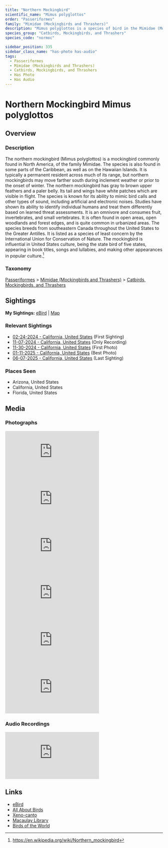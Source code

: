 ```yaml
---
title: "Northern Mockingbird"
scientific_name: "Mimus polyglottos"
order: "Passeriformes"
family: "Mimidae (Mockingbirds and Thrashers)"
description: "Mimus polyglottos is a species of bird in the Mimidae (Mockingbirds and Thrashers) family. It has been observed 25 times. It has been photographed. It has been recorded."
species_group: "Catbirds, Mockingbirds, and Thrashers"
species_code: "normoc"

sidebar_position: 335
sidebar_class_name: "has-photo has-audio"
tags: 
  - Passeriformes
  - Mimidae (Mockingbirds and Thrashers)
  - Catbirds, Mockingbirds, and Thrashers
  - Has Photo
  - Has Audio
---
```


# Northern Mockingbird <span className='sci_name'>Mimus polyglottos</span>

## Overview

### Description
The northern mockingbird (Mimus polyglottos) is a mockingbird commonly found in North America, of the family Mimidae. The species is also found in some parts of the Caribbean, as well as on the Hawaiian Islands. It is typically a permanent resident across much of its range, but northern mockingbirds may move farther south during inclement weather or prior to the onset of winter. The northern mockingbird has gray to brown upper feathers and a paler belly. Its tail and wings have white patches which are visible in flight.
The species is known for its ability to mimic bird calls and other types of sound, including artificial and electronic noises. Studies have shown its ability to identify individual humans and treat them differently based on learned threat assessments. It is an omnivore and consumes fruit, invertebrates, and small vertebrates. It is often found in open areas, open woodlands and forest edges, and is quite common in urbanized areas. The species breeds from southeastern Canada throughout the United States to the Greater Antilles. It is listed as a species of least concern by the International Union for Conservation of Nature.
The mockingbird is influential in United States culture, being the state bird of five states, appearing in book titles, songs and lullabies, and making other appearances in popular culture.[^1]

[^1]: https://en.wikipedia.org/wiki/Northern_mockingbird

### Taxonomy
[Passeriformes](/tags/passeriformes) > [Mimidae (Mockingbirds and Thrashers)](/tags/mimidae-mockingbirds-and-thrashers) > [Catbirds, Mockingbirds, and Thrashers](/tags/catbirds-mockingbirds-and-thrashers)


## Sightings

**My Sightings:** [eBird](https://ebird.org/lifelist?r=world&time=life&spp=normoc) | [Map](/map?species_code=normoc)

### Relevant Sightings

* [02-24-2024 - California, United States](https://ebird.org/checklist/S162799737) (First Sighting)
* [11-07-2024 - California, United States](https://ebird.org/checklist/S203225147) (Only Recording)
* [11-30-2024 - California, United States](https://ebird.org/checklist/S204068913) (First Photo)
* [01-11-2025 - California, United States](https://ebird.org/checklist/S208851041) (Best Photo)
* [06-07-2025 - California, United States](https://ebird.org/checklist/S247779356) (Last Sighting)

### Places Seen

* Arizona, United States
* California, United States
* Florida, United States



## Media
### Photographs
<iframe className="photo_iframe horizontal" src="https://macaulaylibrary.org/asset/628922335/embed" frameBorder="0" allowFullScreen></iframe>
<iframe className="photo_iframe horizontal" src="https://macaulaylibrary.org/asset/628922338/embed" frameBorder="0" allowFullScreen></iframe>
<iframe className="photo_iframe horizontal" src="https://macaulaylibrary.org/asset/628922339/embed" frameBorder="0" allowFullScreen></iframe>
<iframe className="photo_iframe horizontal" src="https://macaulaylibrary.org/asset/626996435/embed" frameBorder="0" allowFullScreen></iframe>
<iframe className="photo_iframe horizontal" src="https://macaulaylibrary.org/asset/632224567/embed" frameBorder="0" allowFullScreen></iframe>
<iframe className="photo_iframe horizontal" src="https://macaulaylibrary.org/asset/637299190/embed" frameBorder="0" allowFullScreen></iframe>

### Audio Recordings
<iframe className="audio_iframe" src="https://macaulaylibrary.org/asset/626583307/embed" frameBorder="0" allowFullScreen></iframe>

## Links
* [eBird](https://ebird.org/species/normoc) 
* [All About Birds](https://www.allaboutbirds.org/guide/normoc) 
* [Xeno-canto](https://www.xeno-canto.org/species/mimus-polyglottos) 
* [Macaulay Library](https://search.macaulaylibrary.org/catalog?taxonCode=normoc&sort=rating_rank_desc)
* [Birds of the World](https://birdsoftheworld.org/bow/species/normoc)
